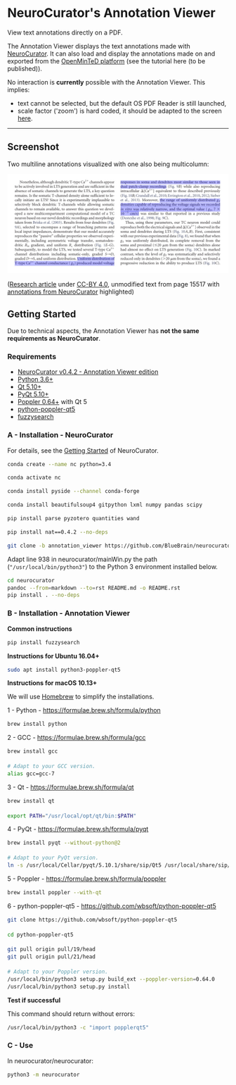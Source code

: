 # NeuroCurator's Annotation Viewer

View text annotations directly on a PDF.

The Annotation Viewer displays the text annotations made with
[NeuroCurator](https://github.com/BlueBrain/neurocurator).
It can also load and display the annotations made on and exported from the
[OpenMinTeD platform](https://services.openminted.eu) (see the tutorial
here (to be published)).

No interaction is **currently** possible with the Annotation Viewer. This implies:
- text cannot be selected, but the default OS PDF Reader is still launched,
- scale factor ('zoom') is hard coded, it should be adapted to the screen
[here](https://github.com/BlueBrain/neurocurator/blob/annotation_viewer/neurocurator/annotation_viewer.py#L431).

---

## Screenshot

Two multiline annotations visualized with one also being multicolumn: 

![Annotation Viewer screenshot](screenshots/multiline_multicolumn_annotations.jpeg)

([Research article](https://doi.org/10.1523/JNEUROSCI.2740-15.2015) under
[CC-BY 4.0](https://creativecommons.org/licenses/by/4.0/), unmodified text from
page 15517 with
[annotations from NeuroCurator](https://github.com/BlueBrain/corpus-thalamus/blob/9caa37430a882f4cb94df293c512a05d49950286/10.1523%252FJNEUROSCI.2740-15.2015.pcr)
highlighted)

## Getting Started

Due to technical aspects, the Annotation Viewer has **not the same
requirements as NeuroCurator**.

### Requirements

- [NeuroCurator v0.4.2 - Annotation Viewer edition](https://github.com/BlueBrain/neurocurator/tree/annotation_viewer)
- [Python 3.6+](https://www.python.org/downloads/)
- [Qt 5.10+](https://www.qt.io/download-qt-installer)
- [PyQt 5.10+](https://www.riverbankcomputing.com/software/pyqt/download5)
- [Poppler 0.64+](https://poppler.freedesktop.org/) with Qt 5
- [python-poppler-qt5](https://github.com/wbsoft/python-poppler-qt5)
- [fuzzysearch](https://pypi.org/project/fuzzysearch/)

### A - Installation - NeuroCurator

For details, see the [Getting Started](README.md#getting-started) of NeuroCurator.

```bash
conda create --name nc python=3.4
```

```bash
conda activate nc
```

```bash
conda install pyside --channel conda-forge
```

```bash
conda install beautifulsoup4 gitpython lxml numpy pandas scipy
```

```bash
pip install parse pyzotero quantities wand
```

```bash
pip install nat==0.4.2 --no-deps
```

```bash
git clone -b annotation_viewer https://github.com/BlueBrain/neurocurator.git
```

Adapt line 938 in neurocurator/mainWin.py the path (`"/usr/local/bin/python3"`)
to the Python 3 environment installed below.

```bash
cd neurocurator
pandoc --from=markdown --to=rst README.md -o README.rst
pip install . --no-deps
```

### B - Installation - Annotation Viewer

**Common instructions**

```bash
pip install fuzzysearch
```

**Instructions for Ubuntu 16.04+**

```bash
sudo apt install python3-poppler-qt5
```

**Instructions for macOS 10.13+**

We will use [Homebrew](https://brew.sh) to simplify the installations.

1 - Python - https://formulae.brew.sh/formula/python

```bash
brew install python
```

2 - GCC - https://formulae.brew.sh/formula/gcc

```bash
brew install gcc

# Adapt to your GCC version.
alias gcc=gcc-7
```

3 - Qt - https://formulae.brew.sh/formula/qt

```bash
brew install qt

export PATH="/usr/local/opt/qt/bin:$PATH"
```

4 - PyQt - https://formulae.brew.sh/formula/pyqt

```bash
brew install pyqt --without-python@2

# Adapt to your PyQt version.
ln -s /usr/local/Cellar/pyqt/5.10.1/share/sip/Qt5 /usr/local/share/sip/PyQt5
```

5 - Poppler - https://formulae.brew.sh/formula/poppler

```bash
brew install poppler --with-qt
```

6 - python-poppler-qt5 - https://github.com/wbsoft/python-poppler-qt5

```bash
git clone https://github.com/wbsoft/python-poppler-qt5

cd python-poppler-qt5

git pull origin pull/19/head
git pull origin pull/21/head

# Adapt to your Poppler version.
/usr/local/bin/python3 setup.py build_ext --poppler-version=0.64.0
/usr/local/bin/python3 setup.py install
```

**Test if successful**

This command should return without errors:

```bash
/usr/local/bin/python3 -c "import popplerqt5"
```

### C - Use

In neurocurator/neurocurator:

```bash
python3 -m neurocurator
```
